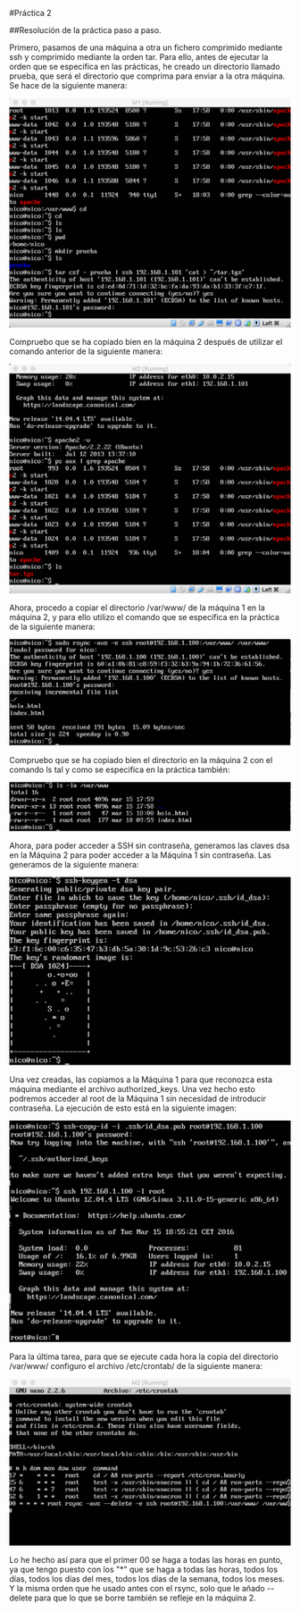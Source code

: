 #Práctica 2

##Resolución de la práctica paso a paso.

Primero, pasamos de una máquina a otra un fichero comprimido mediante ssh y comprimido mediante la orden tar. 
Para ello, antes de ejecutar la orden que se especifica en las prácticas, he creado un directorio llamado prueba, que será el directorio que comprima para enviar a la otra máquina. 
Se hace de la siguiente manera:

![imagen](https://github.com/Googlo/SWAP/blob/master/practica2/ejecucionordensshM1.png)

Compruebo que se ha copiado bien en la máquina 2 después de utilizar el comando anterior de la siguiente manera:

![imagen](https://github.com/Googlo/SWAP/blob/master/practica2/comprobacionfuncionamientosshM2.png)

Ahora, procedo a copiar el directorio /var/www/ de la máquina 1 en la máquina 2, y para ello utilizo el comando que se especifica en la práctica de la siguiente manera:

![imagen](https://github.com/Googlo/SWAP/blob/master/practica2/ejecucionrsyncm2.png)

Compruebo que se ha copiado bien el directorio en la máquina 2 con el comando ls tal y como se especifica en la práctica también:

![imagen](https://github.com/Googlo/SWAP/blob/master/practica2/comprobacioncopiarsyncenM2.png)

Ahora, para poder acceder a SSH sin contraseña, generamos las claves dsa en la Máquina 2 para poder acceder a la Máquina 1 sin contraseña. Las generamos de la siguiente manera: 

![imagen](https://github.com/Googlo/SWAP/blob/master/practica2/creaciondsa.png)

Una vez creadas, las copiamos a la Máquina 1 para que reconozca esta máquina mediante el archivo authorized_keys. Una vez hecho esto podremos acceder al root de la Máquina 1 sin necesidad de introducir contraseña. La ejecución de esto está en la siguiente imagen:

![imagen](https://github.com/Googlo/SWAP/blob/master/practica2/copiadsaaM1ycomprobacionfuncionamiento.png)

Para la última tarea, para que se ejecute cada hora la copia del directorio /var/www/ configuro el archivo /etc/crontab/ de la siguiente manera:

![imagen](https://github.com/Googlo/SWAP/blob/master/practica2/configuracioncrontab.png)

Lo he hecho así para que el primer 00 se haga a todas las horas en punto, ya que tengo puesto con los "*" que se haga a todas las horas, todos los días, todos los días del mes, todos los días de la semana, todos los meses. Y la misma orden que he usado antes con el rsync, solo que le añado --delete para que lo que se borre también se refleje en la máquina 2.